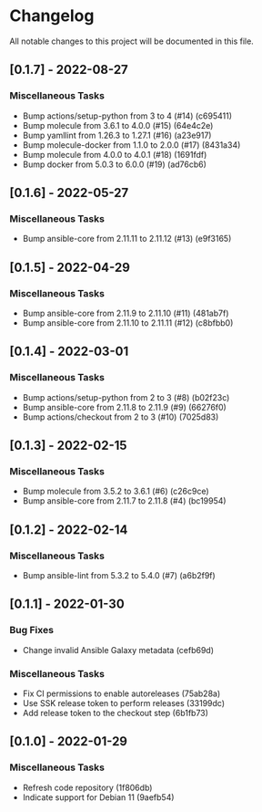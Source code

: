 # Changelog
All notable changes to this project will be documented in this file.

## [0.1.7] - 2022-08-27

### Miscellaneous Tasks

- Bump actions/setup-python from 3 to 4 (#14) (c695411)
- Bump molecule from 3.6.1 to 4.0.0 (#15) (64e4c2e)
- Bump yamllint from 1.26.3 to 1.27.1 (#16) (a23e917)
- Bump molecule-docker from 1.1.0 to 2.0.0 (#17) (8431a34)
- Bump molecule from 4.0.0 to 4.0.1 (#18) (1691fdf)
- Bump docker from 5.0.3 to 6.0.0 (#19) (ad76cb6)

## [0.1.6] - 2022-05-27

### Miscellaneous Tasks

- Bump ansible-core from 2.11.11 to 2.11.12 (#13) (e9f3165)

## [0.1.5] - 2022-04-29

### Miscellaneous Tasks

- Bump ansible-core from 2.11.9 to 2.11.10 (#11) (481ab7f)
- Bump ansible-core from 2.11.10 to 2.11.11 (#12) (c8bfbb0)

## [0.1.4] - 2022-03-01

### Miscellaneous Tasks

- Bump actions/setup-python from 2 to 3 (#8) (b02f23c)
- Bump ansible-core from 2.11.8 to 2.11.9 (#9) (66276f0)
- Bump actions/checkout from 2 to 3 (#10) (7025d83)

## [0.1.3] - 2022-02-15

### Miscellaneous Tasks

- Bump molecule from 3.5.2 to 3.6.1 (#6) (c26c9ce)
- Bump ansible-core from 2.11.7 to 2.11.8 (#4) (bc19954)

## [0.1.2] - 2022-02-14

### Miscellaneous Tasks

- Bump ansible-lint from 5.3.2 to 5.4.0 (#7) (a6b2f9f)

## [0.1.1] - 2022-01-30

### Bug Fixes

- Change invalid Ansible Galaxy metadata (cefb69d)

### Miscellaneous Tasks

- Fix CI permissions to enable autoreleases (75ab28a)
- Use SSK release token to perform releases (33199dc)
- Add release token to the checkout step (6b1fb73)

## [0.1.0] - 2022-01-29

### Miscellaneous Tasks

- Refresh code repository (1f806db)
- Indicate support for Debian 11 (9aefb54)

<!-- generated by git-cliff -->
